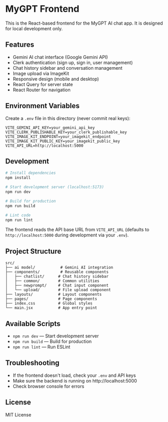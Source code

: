 # MyGPT Frontend

This is the React-based frontend for the MyGPT AI chat app. It is designed for local development only.

## Features

- Gemini AI chat interface (Google Gemini API)
- Clerk authentication (sign up, sign in, user management)
- Chat history sidebar and conversation management
- Image upload via ImageKit
- Responsive design (mobile and desktop)
- React Query for server state
- React Router for navigation

## Environment Variables

Create a `.env` file in this directory (never commit real keys):

```env
VITE_GEMINI_API_KEY=your_gemini_api_key
VITE_CLERK_PUBLISHABLE_KEY=your_clerk_publishable_key
VITE_IMAGE_KIT_ENDPOINT=your_imagekit_endpoint
VITE_IMAGE_KIT_PUBLIC_KEY=your_imagekit_public_key
VITE_API_URL=http://localhost:5000
```

## Development

```bash
# Install dependencies
npm install

# Start development server (localhost:5173)
npm run dev

# Build for production
npm run build

# Lint code
npm run lint
```

The frontend reads the API base URL from `VITE_API_URL` (defaults to `http://localhost:5000` during development via your `.env`).

## Project Structure

```
src/
├── ai model/           # Gemini AI integration
├── components/         # Reusable components
│   ├── chatlist/      # Chat history sidebar
│   ├── common/        # Common utilities
│   ├── newprompt/     # Chat input component
│   └── upload/        # File upload component
├── layouts/           # Layout components
├── pages/             # Page components
├── index.css          # Global styles
└── main.jsx           # App entry point
```

## Available Scripts

- `npm run dev` — Start development server
- `npm run build` — Build for production
- `npm run lint` — Run ESLint

## Troubleshooting

- If the frontend doesn't load, check your `.env` and API keys
- Make sure the backend is running on http://localhost:5000
- Check browser console for errors

## License

MIT License